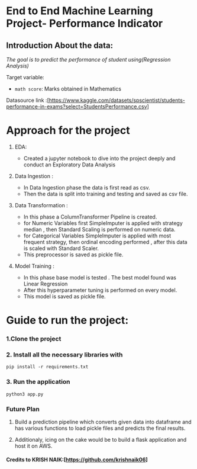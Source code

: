 # End to End Machine Learning Project- Performance Indicator

## Introduction About the data:

*The goal is to predict the performance of student using(Regression Analysis)*

Target variable:
* `math score`: Marks obtained in Mathematics

Datasource link :[https://www.kaggle.com/datasets/spscientist/students-performance-in-exams?select=StudentsPerformance.csv]

# Approach for the project 

1. EDA:
    * Created a jupyter notebook to dive into the project deeply and conduct an Exploratory Data Analysis


2. Data Ingestion : 
    * In Data Ingestion phase the data is first read as csv. 
    * Then the data is split into training and testing and saved as csv file.

3. Data Transformation : 
    * In this phase a ColumnTransformer Pipeline is created.
    * for Numeric Variables first SimpleImputer is applied with strategy median , then Standard Scaling is performed on numeric data.
    * for Categorical Variables SimpleImputer is applied with most frequent strategy, then ordinal encoding performed , after this data is scaled with Standard Scaler.
    * This preprocessor is saved as pickle file.

4. Model Training : 
    * In this phase base model is tested . The best model found was Linear Regression
    * After this hyperparameter tuning is performed on every model.
    * This model is saved as pickle file.



# Guide to run the project:

### 1.Clone the project

### 2. Install all the necessary libraries with 
  ```
  pip install -r requirements.txt
  ```
### 3. Run the application 
``` 
python3 app.py
```
### Future Plan

1. Build a prediction pipeline which converts given data into dataframe and has various functions to load pickle files and predicts the final results.

2. Additionaly, icing on the cake would be to build a flask application and host it on AWS.

#### Credits to KRISH NAIK:[https://github.com/krishnaik06]

